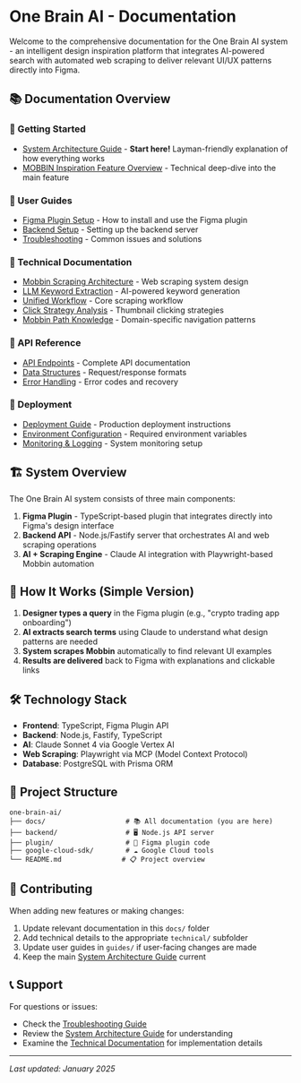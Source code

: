 # One Brain AI - Documentation

Welcome to the comprehensive documentation for the One Brain AI system - an intelligent design inspiration platform that integrates AI-powered search with automated web scraping to deliver relevant UI/UX patterns directly into Figma.

## 📚 Documentation Overview

### 🚀 Getting Started
- [System Architecture Guide](SYSTEM_ARCHITECTURE_GUIDE.md) - **Start here!** Layman-friendly explanation of how everything works
- [MOBBIN Inspiration Feature Overview](MOBBIN_INSPIRATION_FEATURE_OVERVIEW.md) - Technical deep-dive into the main feature

### 📖 User Guides
- [Figma Plugin Setup](guides/FIGMA_PLUGIN_SETUP.md) - How to install and use the Figma plugin
- [Backend Setup](guides/BACKEND_SETUP.md) - Setting up the backend server
- [Troubleshooting](guides/TROUBLESHOOTING.md) - Common issues and solutions

### 🔧 Technical Documentation
- [Mobbin Scraping Architecture](technical/MOBBIN_SCRAPING_ARCHITECTURE.md) - Web scraping system design
- [LLM Keyword Extraction](technical/LLM_KEYWORD_EXTRACTION_DOCUMENTATION.md) - AI-powered keyword generation
- [Unified Workflow](technical/UNIFIED_WORKFLOW_DOCUMENTATION.md) - Core scraping workflow
- [Click Strategy Analysis](technical/CLICK_STRATEGY_ANALYSIS.md) - Thumbnail clicking strategies
- [Mobbin Path Knowledge](technical/mobbin-path-knowledge.md) - Domain-specific navigation patterns

### 🎯 API Reference
- [API Endpoints](API_REFERENCE.md) - Complete API documentation
- [Data Structures](API_REFERENCE.md#data-structures) - Request/response formats
- [Error Handling](API_REFERENCE.md#error-handling) - Error codes and recovery

### 🚀 Deployment
- [Deployment Guide](DEPLOYMENT_GUIDE.md) - Production deployment instructions
- [Environment Configuration](DEPLOYMENT_GUIDE.md#environment-setup) - Required environment variables
- [Monitoring & Logging](DEPLOYMENT_GUIDE.md#monitoring) - System monitoring setup

## 🏗️ System Overview

The One Brain AI system consists of three main components:

1. **Figma Plugin** - TypeScript-based plugin that integrates directly into Figma's design interface
2. **Backend API** - Node.js/Fastify server that orchestrates AI and web scraping operations
3. **AI + Scraping Engine** - Claude AI integration with Playwright-based Mobbin automation

## 🔄 How It Works (Simple Version)

1. **Designer types a query** in the Figma plugin (e.g., "crypto trading app onboarding")
2. **AI extracts search terms** using Claude to understand what design patterns are needed
3. **System scrapes Mobbin** automatically to find relevant UI examples
4. **Results are delivered** back to Figma with explanations and clickable links

## 🛠️ Technology Stack

- **Frontend**: TypeScript, Figma Plugin API
- **Backend**: Node.js, Fastify, TypeScript
- **AI**: Claude Sonnet 4 via Google Vertex AI
- **Web Scraping**: Playwright via MCP (Model Context Protocol)
- **Database**: PostgreSQL with Prisma ORM

## 📁 Project Structure

```
one-brain-ai/
├── docs/                    # 📚 All documentation (you are here)
├── backend/                 # 🖥️ Node.js API server
├── plugin/                  # 🎨 Figma plugin code
├── google-cloud-sdk/        # ☁️ Google Cloud tools
└── README.md               # 📋 Project overview
```

## 🤝 Contributing

When adding new features or making changes:

1. Update relevant documentation in this `docs/` folder
2. Add technical details to the appropriate `technical/` subfolder
3. Update user guides in `guides/` if user-facing changes are made
4. Keep the main [System Architecture Guide](SYSTEM_ARCHITECTURE_GUIDE.md) current

## 📞 Support

For questions or issues:
- Check the [Troubleshooting Guide](guides/TROUBLESHOOTING.md)
- Review the [System Architecture Guide](SYSTEM_ARCHITECTURE_GUIDE.md) for understanding
- Examine the [Technical Documentation](technical/) for implementation details

---

*Last updated: January 2025*
